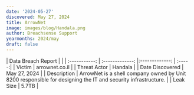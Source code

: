 ```yaml
---
date: '2024-05-27'
discovered: May 27, 2024
title: ArrowNet
image: images/blog/Handala.png
author: Breachsense Support
yearmonths: 2024/may
draft: false
---
```


| Data Breach Report           |              | 
| :-----------: | :-------------:     |:-------------:    | :-----:|
| Victim      | arrownet.co.il      | 
| Threat Actor      | Handala      | 
| Date Discovered      | May 27, 2024      | 
| Description      | ArrowNet is a shell company owned by Unit 8200 responsible for designing the IT and security infrastructure.      | 
| Leak Size      | 5.7TB      | 

